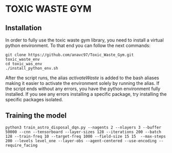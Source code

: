 # TOXIC WASTE GYM

## Installation

In order to fully use the toxic waste gym library, you need to install a virtual python environment. To that end you can follow the next commands:

```
git clone https://github.com/anavc97/Toxic_Waste_Gym.git toxic_waste_env
cd toxic_was_env
./install_python_env.sh
```

After the script runs, the alias *activateWaste* is added to the bash aliases making it easier to activate the environment solely by running the alias.
If the script ends without any errors, you have the python environment fully installed. If you see any errors installing a specific package, try installing the specific packages isolated.



## Training the model

```
python3 train_astro_disposal_dqn.py --nagents 2 --nlayers 3 --buffer 50000 --cnn --tensorboard --layer-sizes 128 --iterations 200 --batch 128 --train-freq 10 --target-freq 1000 --field-size 15 15  --max-steps 200 --levels level_one --layer-obs --agent-centered --use-encoding --require_facing
```
